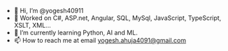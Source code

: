 - 👋 Hi, I’m @yogesh40911
- 👀 Worked on C#, ASP.net, Angular, SQL, MySql, JavaScript, TypeScript, XSLT, XML...
- 🌱 I’m currently learning Python, AI and ML.
- 📫 How to reach me at email yogesh.ahuja4091@gmail.com

<!---
yogesh40911/yogesh40911 is a ✨ special ✨ repository because its `README.md` (this file) appears on your GitHub profile.
You can click the Preview link to take a look at your changes.
--->
